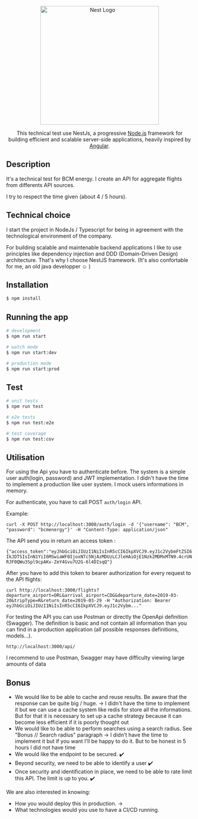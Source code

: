 <p align="center">
  <a href="http://nestjs.com/" target="blank"><img src="https://nestjs.com/img/logo_text.svg" width="320" alt="Nest Logo" /></a>
</p>

[travis-image]: https://api.travis-ci.org/nestjs/nest.svg?branch=master
[travis-url]: https://travis-ci.org/nestjs/nest
[linux-image]: https://img.shields.io/travis/nestjs/nest/master.svg?label=linux
[linux-url]: https://travis-ci.org/nestjs/nest
  
  <p align="center">This technical test use NestJs, a progressive <a href="http://nodejs.org" target="blank">Node.js</a> framework for building efficient and scalable server-side applications, heavily inspired by <a href="https://angular.io" target="blank">Angular</a>.</p>
    <p align="center">

## Description

It's a technical test for BCM energy. I create an API for aggregate flights from differents API sources.

I try to respect the time given (about 4 / 5 hours).

## Technical choice

I start the project in NodeJs / Typescript for being in agreement with the technological environment of the company.

For building scalable and maintenable backend applications I like to use principles like dependency injection and DDD (Domain-Driven Design) architecture. That's why I choose NestJS framework. (It's also confortable for me, an old java developper :relaxed: )

## Installation

```bash
$ npm install
```

## Running the app

```bash
# development
$ npm run start

# watch mode
$ npm run start:dev

# production mode
$ npm run start:prod
```

## Test

```bash
# unit tests
$ npm run test

# e2e tests
$ npm run test:e2e

# test coverage
$ npm run test:cov
```

## Utilisation

For using the Api you have to authenticate before.
The system is a simple user auth(login, password) and JWT implementation.
I didn't have the time to implement a production like user system. I mock users informations in memory.

For authenticate, you have to call POST `auth/login` API.

Example:

 ```curl -X POST http://localhost:3000/auth/login -d '{"username": "BCM", "password": "bcmenergy"}' -H "Content-Type: application/json"```

 The API send you in return an access token :

 ```{"access_token":"eyJhbGciOiJIUzI1NiIsInR5cCI6IkpXVCJ9.eyJ1c2VybmFtZSI6IkJDTSIsInN1YiI6MSwiaWF0IjoxNTc5NjAzMDUzLCJleHAiOjE1Nzk2MDMxMTN9.4crUNRJF0QWu3Spl9cpAKv-ZeY4Gvu7U2G-6l4DIsqQ"}```

After you have to add this token to bearer authorization for every request to the API flights:

```curl http://localhost:3000/flights?departure_airport=ORL&arrival_airport=CDG&departure_date=2019-03-20&tripType=R&return_date=2019-03-29 -H "Authorization: Bearer eyJhbGciOiJIUzI1NiIsInR5cCI6IkpXVCJ9.eyJ1c2Vybm..."```

For testing the API you can use Postman or directly the OpenApi definition (Swagger). The definition is basic and not contain all information than you can find in a production application (all possible responses definitions, models...).

`http://localhost:3000/api/`

I recommend to use Postman, Swagger may have difficulty viewing large amounts of data

## Bonus

* We would like to be able to cache and reuse results. Be aware that the response can be quite big / huge.
  -> I didn't have the time to implement it but we can use a cache system like redis for store all the informations. But for that it is necessary to set up a cache strategy because it can become less efficient if it is poorly thought out
 * We would like to be able to perform searches using a search radius. See "Bonus // Search radius" paragraph
  -> I didn't have the time to implement it but if you want I'll be happy to do it. But to be honest in 5 hours I did not have time
 * We would like the endpoint to be secured. :heavy_check_mark:
 * Beyond security, we need to be able to identify a user :heavy_check_mark:
 * Once security and identification in place, we need to be able to rate limit this API. The limit is up to you. :heavy_check_mark:
 
 We are also interested in knowing:
  * How you would deploy this in production.
  -> 
  * What technologies would you use to have a CI/CD running.
